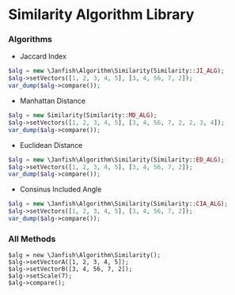 # Similarity Algorithm Library

### Algorithms

- Jaccard Index

```php
$alg = new \Janfish\Algorithm\Similarity(Similarity::JI_ALG);
$alg->setVectors([1, 2, 3, 4, 5], [3, 4, 56, 7, 2]);
var_dump($alg->compare());
```

- Manhattan Distance

```php
$alg = new Similarity(Similarity::MD_ALG);
$alg->setVectors([1, 2, 3, 4, 5], [3, 4, 56, 7, 2, 2, 3, 4]);
var_dump($alg->compare());
```

- Euclidean Distance

```php
$alg = new \Janfish\Algorithm\Similarity(Similarity::ED_ALG);
$alg->setVectors([1, 2, 3, 4, 5], [3, 4, 56, 7, 2]);
var_dump($alg->compare());
```

-  Consinus Included Angle

```php
$alg = new \Janfish\Algorithm\Similarity(Similarity::CIA_ALG);
$alg->setVectors([1, 2, 3, 4, 5], [3, 4, 56, 7, 2]);
var_dump($alg->compare());
```

### All Methods

```
$alg = new \Janfish\Algorithm\Similarity();
$alg->setVectorA([1, 2, 3, 4, 5]);
$alg->setVectorB([3, 4, 56, 7, 2]);
$alg->setScale(7);
$alg->compare();
```
